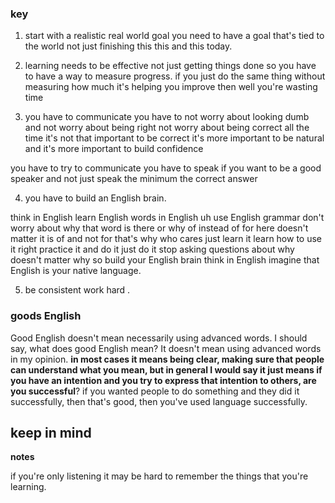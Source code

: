 

### key

1. start with a realistic real world goal you need to have a goal that's tied to the world not just  finishing this this and this today.



2. learning needs to be effective not just getting things done so you have to have a way to measure progress. if you just do the same thing without measuring how much it's helping you improve then well you're wasting time



3. you have to communicate you have to not worry about looking dumb and not worry about being right not worry about being correct all the time it's not that important to be correct it's more important to be natural and it's more important to build confidence 

you have to try to communicate you have to speak if you want to be a good speaker and not just speak the minimum the correct answer



4. you have to build an English brain.



think in English learn English words in English uh use English grammar don't worry about why that word is there or why of instead of for here doesn't matter it is of and not for that's why who cares just learn it learn how to use it right practice it and do it just do it stop asking questions about why doesn't matter why so build your English brain think in English imagine that English is your native language.



5. be consistent work hard .



### goods English

Good English doesn't mean necessarily using advanced words. I should say, what does good English mean? It doesn't mean using advanced words in my opinion. **in most cases it means being clear, making sure that people can understand what you mean, but in general I would say it just means if you have an intention and you try to express that intention to others, are you successful**? if you wanted people to do something and they did it successfully, then that's good, then you've used language successfully.



## keep in mind

**notes**

if you're only listening it may be hard to remember the things that you're learning.

